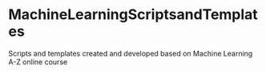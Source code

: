 # MachineLearningScriptsandTemplates
Scripts and templates created and developed based on Machine Learning A-Z online course
